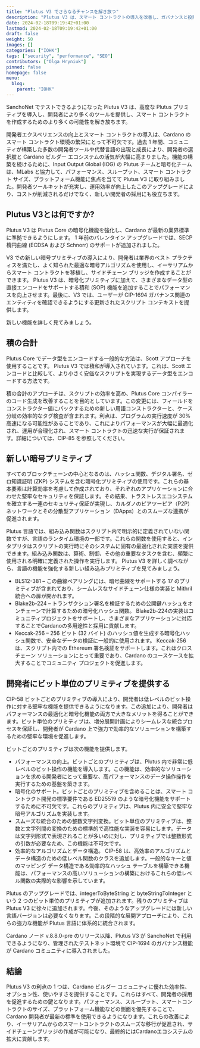 ```yaml
---
title: "Plutus V3 でさらなるチャンスを解き放つ"
description: "Plutus V3 は、スマート コントラクトの導入を改善し、ガバナンスと投票機能のサポートをもたらし、ブロックチェーン間の相互運用性を促進することにより、開発者のエクスペリエンスを向上させます。"
date: 2024-02-18T09:19:42+01:00
lastmod: 2024-02-18T09:19:42+01:00
draft: false
weight: 50
images: []
categories: ["IOHK"]
tags: ["security", "performance", "SEO"]
contributors: ["Olga Hryniuk"]
pinned: false
homepage: false
menu:
  blog:
    parent: "IOHK"
---
```


SanchoNet でテストできるようになった Plutus V3 は、高度な Plutus プリミティブを導入し、開発者により多くのツールを提供し、スマート コントラクトを作成するためのより多くの可能性を解き放ちます。

開発者エクスペリエンスの向上とスマート コントラクトの導入は、Cardano のスマート コントラクト環境の繁栄にとって不可欠です。過去 1 年間、コミュニティが構築した多数の開発者ツールや代替言語の出現と成長により、開発者の選択肢と Cardano ビルダー エコシステムの活気が大幅に高まりました。機能の構築を続けるために、Input Output Global (IOG) の Plutus チームと暗号化チームは、MLabs と協力して、パフォーマンス、スループット、スマート コントラクト サイズ、プラットフォーム機能に焦点を当てて Plutus V3 に取り組みました。開発者ツールキットが充実し、運用効率が向上したこのアップグレードにより、コストが削減されるだけでなく、新しい開発者の採用にも役立ちます。

## Plutus V3とは何ですか?

Plutus V3 は Plutus Core の暗号化機能を強化し、Cardano が最新の業界標準に準拠できるようにします。 1 年前のバレンタイン アップグレードでは、SECP 楕円曲線 (ECDSA および Schnorr) のサポートが追加されました。

V3 での新しい暗号プリミティブの導入により、開発者は業界のベスト プラクティスを満たし、よく知られた最適な暗号アルゴリズムを使用し、イーサリアムからスマート コントラクトを移植し、サイドチェーン ブリッジを作成することができます。 Plutus V3 は、暗号化プリミティブに加えて、さまざまなデータ型の直接エンコードをサポートする積和 (SOP) 機能を追加することでパフォーマンスを向上させます。最後に、V3 では、ユーザーが CIP-1694 ガバナンス関連のエンティティを確認できるようにする更新されたスクリプト コンテキストを提供します。

新しい機能を詳しく見てみましょう。

## 積の合計

Plutus Core でデータ型をエンコードする一般的な方法は、Scott アプローチを使用することです。 Plutus V3 では積和が導入されています。これは、Scott エンコードと比較して、より小さく安価なスクリプトを実現するデータ型をエンコードする方法です。

積の合計のアプローチは、スクリプトの効率を高め、Plutus Core コンパイラーのコード生成を改善することを目的としています。この変更には、フィールドをコンストラクター値にパックするための新しい用語コンストラクターと、ケース分岐の効率的なタグ検査が含まれます。利点は、プログラムの実行速度が 30% 高速になる可能性があることであり、これによりパフォーマンスが大幅に最適化され、運用が合理化され、スマート コントラクトの迅速な実行が保証されます。詳細については、CIP-85 を参照してください。

## 新しい暗号プリミティブ

すべてのブロックチェーンの中心となるのは、ハッシュ関数、デジタル署名、ゼロ知識証明 (ZKP) システムを含む暗号化プリミティブの使用です。これらの基本要素は計算効率を考慮して作成されており、それぞれのアプリケーションに合わせた堅牢なセキュリティを保証します。その結果、トラストレスエコシステムを確立する一連のセキュリティ保証が実現し、カルダノのピアツーピア（P2P）ネットワークとその分散型アプリケーション（DApps）とのスムーズな連携が促進されます。

Plutus 言語では、組み込み関数はスクリプト内で明示的に定義されていない関数ですが、言語のランタイム環境の一部です。これらの関数を使用すると、インタプリタはスクリプトの実行時にそのシステムに固有の最適化された実装を提供できます。組み込み関数は、算術、制御、その他の重要なタスクを含む、頻繁に使用される明確に定義された操作を実行します。 Plutus V3 を詳しく調べながら、言語の機能を強化する新しい組み込みプリミティブを見てみましょう。

- BLS12-381 – この曲線ペアリングには、暗号曲線をサポートする 17 のプリミティブが含まれており、シームレスなサイドチェーン仕様の実装と Mithril 統合への扉が開かれます。
- Blake2b-224 – トランザクション署名を検証するための公開鍵ハッシュをオンチェーンで計算するための暗号化ハッシュ関数。 Blake2b-224の実装はコミュニティプロジェクトをサポートし、さまざまなアプリケーションに対応することでCardanoの多用途性と採用に貢献します。
- Keccak-256 – 256 ビット (32 バイト) のハッシュ値を生成する暗号化ハッシュ関数で、安全なデータの検証に一般的に使用されます。 Keccak-256 は、スクリプト内での Ethereum 署名検証をサポートします。これはクロスチェーン ソリューションにとって重要であり、Cardano のユースケースを拡大することでコミュニティ プロジェクトを促進します。

## 開発者にビット単位のプリミティブを提供する

CIP-58 ビットごとのプリミティブの導入により、開発者は低レベルのビット操作に対する堅牢な機能を提供できるようになります。この追加により、開発者はパフォーマンスの最適化と暗号化機能の両方で大きなメリットを得ることができます。ビット単位のプリミティブは、増分展開計画によりシームレスな統合プロセスを保証し、開発者が Cardano 上で強力で効率的なソリューションを構築するための堅牢な環境を促進します。

ビットごとのプリミティブは次の機能を提供します。

- パフォーマンスの向上。ビットごとのプリミティブは、Plutus 内で非常に低レベルのビット操作の機能を導入します。この機能は、効率的なソリューションを求める開発者にとって重要な、高パフォーマンスのデータ操作操作を実行するための基盤を築きます。
- 暗号化のサポート。ビットごとのプリミティブを含めることは、スマート コントラクト開発の標準要件である ED25519 のような暗号化機能をサポートするために不可欠です。これらのプリミティブは、Plutus 内に安全で堅牢な暗号アルゴリズムを実装します。
- スムーズな統合のための整数文字列変換。ビット単位のプリミティブは、整数と文字列間の変換のための標準的で高性能な実装を容易にします。データは文字列形式で表現されることが多いのに対し、プリミティブでは整数形式の引数が必要なため、この機能は不可欠です。
- 効率的なアルゴリズムとデータ構造。 CIP-58 は、高効率のアルゴリズムとデータ構造のための低レベル関数のクラスを追加します。一般的なキーと値のマッピング データ構造である効率的なハッシュ テーブルを構築できる機能は、パフォーマンスの高いソリューションの構築におけるこれらの低レベル関数の実際的な影響を示しています。

Plutus のアップグレードでは、integerToByteString と byteStringToInteger という 2 つのビット単位のプリミティブが追加されます。残りのプリミティブは Plutus V3 に徐々に追加されます。今後、そのようなアップグレードには新しい言語バージョンは必要なくなります。この段階的な展開アプローチにより、これらの強力な機能が Plutus 言語に体系的に統合されます。

Cardano ノード v.8.8.0-pre のリリース以降、Plutus V3 が SanchoNet で利用できるようになり、管理されたテストネット環境で CIP-1694 のガバナンス機能が Cardano コミュニティに導入されました。

## 結論

Plutus V3 の利点の 1 つは、Cardano ビルダー コミュニティに優れた効率性、オプション性、使いやすさを提供することです。これらはすべて、開発者の採用を促進するための鍵となります。パフォーマンス、スループット、スマートコントラクトのサイズ、プラットフォーム機能などの側面を優先することで、Cardano 開発者が最新の標準を使用できるようになります。これらの改善により、イーサリアムからのスマートコントラクトのスムーズな移行が促進され、サイドチェーンブリッジの作成が可能になり、最終的にはCardanoエコシステムの拡大に貢献します。
